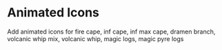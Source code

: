 # Animated Icons
Add animated icons for fire cape, inf cape, inf max cape, dramen branch, volcanic whip mix, volcanic whip, magic logs, magic pyre logs